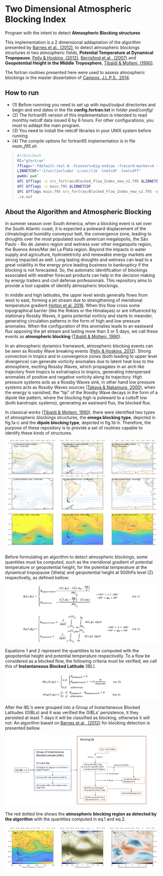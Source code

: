 # Two Dimensional Atmospheric Blocking Index #
 Program with the intent to detect **Atmospheric Blocking structures**

This implementation is a 2 dimensional addaptation of the algorithm presented by [Barnes et al., (2012)](https://link.springer.com/article/10.1007/s00382-011-1243-6), to detect atmospheric blockings structures in two atmospheric fields, **Potential Temperature at Dynamical Tropopause**, [Pelly & Hoskins, (2012)](https://journals.ametsoc.org/view/journals/atsc/60/5/1520-0469_2003_060_0743_anpob_2.0.co_2.xml), [Berrisford et al., (2007)](https://journals.ametsoc.org/view/journals/atsc/64/8/jas3984.1.xml) and **Geopotential Height in the Middle Troposphere**, [Tibaldi & Molteni, (1990)](https://onlinelibrary.wiley.com/doi/abs/10.1034/j.1600-0870.1990.t01-2-00003.x).

The fortran routines presented here were used to assess atmospheric blockings in the master dissertation of [Campos, J.L.P.S., 2014](https://www.iag.usp.br/pos/meteorologia/portugues/dissertacoestestes/inter-rela%C3%A7%C3%A3o-entre-temperatura-da-superf%C3%ADcie-do-mar-e-eve).

## How to run ##

* (1) Before runnning you need to set up with input/output directories and begin and end dates in the file **config.fortran.txt** in folder *pwd/config/*  
* (2) The fortran95 version of this implementation is intended to read monthly netcdf data issued 6 by 6 hours. For other configurations, you must to addapt the main program.
* (3) You need to install the netcdf libraries in your UNIX system before running. 
* (4) The compile options for fortran95 implementation is in file *main_f95.sh*
> ```bash
>#!/bin/bash
>FC="gfortran"
>fflags="-fdefault-real-8 -fconvert=big-endian -frecord-marker=4 -w  -O3"
>LIBNETCDF="-I/usr/include/ -L/usr/lib -lnetcdf -lnetcdff"
>pwdd=`pwd`
>$FC $fflags -c src_fortran/Blocked_Flow_Index_new_v2.f95 $LIBNETCDF
>$FC $fflags -c main.f95 $LIBNETCDF
>$FC $fflags main.f95 src_fortran/Blocked_Flow_Index_new_v2.f95 -o a.out $LIBNETCDF -I/$pwdd/src_fortran/
>./a.out
>```

## About the Algorithm and Atmospheric Blocking ##

In summer season over South America, when a blocking event is set over the South Atlantic coast, it is expected a poleward displacement of the climatological humidity conveyour belt, the convergence zone, leading to droughts over the most populated south american megalopolis, the São Paulo - Rio de Janeiro region and wetness over other megalopolis region, the Buenos Aires/Mar del La Plata region. Beyond the impacts in water supply and agriculture, hydroeletricity and renewable energy markets are strong impacted as well. Long lasting droughts and wetness can lead to a great volatility in the energy price leading business to bankrupticy if the blocking is not forecasted. So, the automatic identification of blockings associated with weather forecast products can help in the decision making by energy traders and civil defense professionals. This repository aims to provide a tool capable of identify atmospheric blockings.

In middle and high latitudes, the upper level winds generally flows from west to east, forming a jet stream due to strengthening of meridional temperature gradient [Holton et al. 2016](https://aapt.scitation.org/doi/pdf/10.1119/1.1987371?casa_token=_TKypuiKE3YAAAAA%3AvNTMbLFXQqVZCLEAu6vWbBb_pO-iFynQe8m4a8d3XXPqTYjvjjD2L9CNsHZCfDP4j7nBRqC8XP0u5g&). When this flow cross some topographical barrier (like the Rokies or the Himalayas) or are influenced by stationary Rossby Waves, it gains potential vorticiy and starts to meander, generating circulation patterns in the form of high and low pressure anomalies. When the configuration of this anomalies leads to an eastward flux opposing the jet stream and lasting more than 3 or 5 days, we call these events as **atmospheric blocking** ([Tibaldi & Molteni, 1990](https://onlinelibrary.wiley.com/doi/abs/10.1034/j.1600-0870.1990.t01-2-00003.x)).

In an atmospheric dynamics framework, atmospheric blocking events can be seen as Rossby Wave breaking events ([Pelly & Hoskins, 2012](https://journals.ametsoc.org/view/journals/atsc/60/5/1520-0469_2003_060_0743_anpob_2.0.co_2.xml)). Strong convection in tropics and in convergence zones (both leading to upper level divergence) can generate vorticity anomalies due to latent heat loss to the atmosphere, exciting Rossby Waves, which propagates in an arch like trajectory from tropics to extratropics to tropics, generating interspersed anomalies of positive and negative vorticity along its trajectory. High pressure systems acts as a Rossby Waves sink, in other hand low pressure systems acts as Rossby Waves sources ([Takaya & Nakamura, 2000](https://journals.ametsoc.org/view/journals/atsc/58/6/1520-0469_2001_058_0608_afoapi_2.0.co_2.xml?tab_body=fulltext-display)), when the energy is vanished, the "tip" of the Rossby Wave decays in the form of a dipole like pattern, where the blocking high is poleward to a cuttoff low (both barotropic systems), generating an eastward flux, the blocked flux.

In classical works ([Tibaldi & Molteni, 1990](https://onlinelibrary.wiley.com/doi/abs/10.1034/j.1600-0870.1990.t01-2-00003.x)), there were identified two types of atmospheric blockings structures, the **omega blocking type**, depicted in fig.1a-c and the **dipole blocking type**, depicted in fig.1d-h. Therefore, the purpose of these repository is to provide a set of routines capable to identify these kinds of structures.


![fig1](https://github.com/jlpscampos/Blocking_Index2d/blob/main/figs/b_all.png)


Before formulating an algorithm to detect atmospheric blockings, some quantities must be computed, such as the meridional gradient of potential temperature or geopotential height, for the potential temperature at the dynamical tropopause (\theta) and geopotential height at 500hPa level (Z) respectivelly, as defined bellow:


![eqn1](https://github.com/jlpscampos/Blocking_Index2d/blob/main/figs/eqn1.png)


Equations 1 and 2 represent the quantities to be computed with the geopotential height and potential temperature respectivelly. To a flow be considered as a blocked flow, the following criteria must be verified, we call this of **Instantaneous Blocked Latitude** (IBL).


![eqn1](https://github.com/jlpscampos/Blocking_Index2d/blob/main/figs/eqn2.png)


After the IBL's were grouped into a Group of Instantaneous Blocked Latitudes (GIBLs) and it was verified the GIBLs' persistence, it they persisted at least T days it will be classified as blocking, otherwise it will not. An algorithm based on [Barnes et al., (2012)](https://link.springer.com/article/10.1007/s00382-011-1243-6) for blocking detection is presented bellow.


![diag1](https://github.com/jlpscampos/Blocking_Index2d/blob/main/figs/fig_blk_sc.png)


The red dotted line shows the **atmospheric blocking region as detected by the algorithm** with the quantities computed in eq.1 and eq.2. 

![fign](https://github.com/jlpscampos/Blocking_Index2d/blob/main/figs/blocking_19830126-19830204_full.png)
